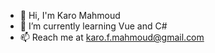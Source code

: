 - 👋 Hi, I'm Karo Mahmoud
- 🌱 I’m currently learning Vue and C#
- 📫 Reach me at karo.f.mahmoud@gmail.com

